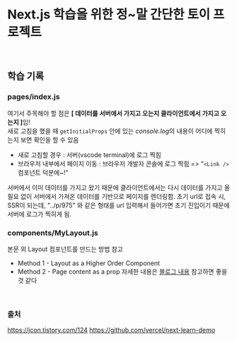 # Next.js 학습을 위한 정~말 간단한 토이 프로젝트
<br/>

## 학습 기록

### <b>pages/index.js</b>

여기서 주목해야 할 점은 <b>[ 데이터를 서버에서 가지고 오는지 클라이언트에서 가지고 오는지 ]</b>임!<br/>
새로 고침을 했을 때 `getInitialProps` 안에 있는 <i>console.log</i>의 내용이 어디에 찍히는지 보면 확인을 할 수 있음

- 새로 고침할 경우 : 서버(vscode terminal)에 로그 찍힘
- 브라우저 내부에서 페이지 이동 : 브라우저 개발자 콘솔에 로그 찍힘 => "`<Link />` 컴포넌트 덕분에~!"

서버에서 이미 데이터를 가지고 왔기 때문에 클라이언트에서는 다시 데이터를 가지고 올 필요 없이 서버에서 가져온 데이터를 기반으로 페이지를 렌더링함.
초기 url로 접속 시, SSR이 되는데, "../p/975" 와 같은 형태를 url 입력해서 들어가면 초기 진입이기 때문에 서버에 로그가 찍히게 됨.


### <b>components/MyLayout.js</b>

본문 외 Layout 컴포넌트를 만드는 방법 참고
- Method 1 - Layout as a Higher Order Component
- Method 2 - Page content as a prop
자세한 내용은 [블로그 내용](https://jcon.tistory.com/126) 참고하면 좋을 것 같다

<br/>


### 출처
https://jcon.tistory.com/124
https://github.com/vercel/next-learn-demo

